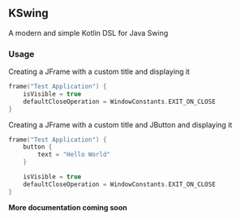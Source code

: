 ## KSwing

A modern and simple Kotlin DSL for Java Swing

### Usage

Creating a JFrame with a custom title and displaying it

```kotlin
frame("Test Application") {
    isVisible = true
    defaultCloseOperation = WindowConstants.EXIT_ON_CLOSE
}
```

Creating a JFrame with a custom title and JButton and displaying it

```kotlin
frame("Test Application") {
    button {
        text = "Hello World"
    }

    isVisible = true
    defaultCloseOperation = WindowConstants.EXIT_ON_CLOSE
}
```

**More documentation coming soon**